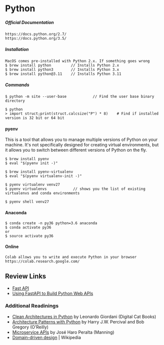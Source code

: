 # Python

##### Official Documentation

```
https://docs.python.org/2.7/
https://docs.python.org/3.5/
```

##### Installation

```
MacOS comes pre-installed with Python 2.x. If something goes wrong
$ brew install python         // Installs Python 2.x
$ brew install python3        // Installs Python 3.x
$ brew install python@3.11    // Installs Python 3.11
```

##### Commands

```
$ python -m site --user-base            // Find the user base binary directory

$ python
> import struct;print(struct.calcsize("P") * 8)    # Find if installed version is 32 bit or 64 bit
```

#### pyenv

This is a tool that allows you to manage multiple versions of Python on your machine. It's not specifically designed for creating virtual environments, but it allows you to switch between different versions of Python on the fly.

```
$ brew install pyenv
$ eval "$(pyenv init -)"

$ brew install pyenv-virtualenv
$ eval "$(pyenv virtualenv-init -)"

$ pyenv virtualenv venv27
$ pyenv virtualenvs            // shows you the list of existing virtualenvs and conda environments

$ pyenv shell venv27
```

#### Anaconda

```
$ conda create -n py36 python=3.6 anaconda
$ conda activate py36
or
$ source activate py36
```

#### Online

```
Colab allows you to write and execute Python in your browser
https://colab.research.google.com/
```

## Review Links

* [Fast API](https://fastapi.tiangolo.com/)
* [Using FastAPI to Build Python Web APIs](https://realpython.com/fastapi-python-web-apis/)

### Additional Readinings

* [Clean Architectures in Python](https://www.thedigitalcatbooks.com/pycabook-introduction/) by Leonardo Giordani (Digital Cat Books)
* [Architecture Patterns with Python](https://www.cosmicpython.com/) by Harry J.W. Percival and Bob Gregory (O’Reilly)
* [Microservice APIs](https://www.manning.com/books/microservice-apis) by José Haro Peralta (Manning)
* [Domain-driven design](https://en.wikipedia.org/wiki/Domain-driven_design) | Wikipedia
